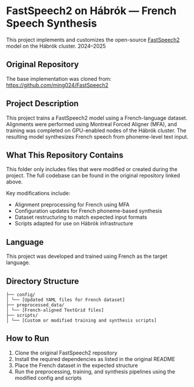 # FastSpeech2 on Hábrók — French Speech Synthesis

This project implements and customizes the open-source [FastSpeech2](https://github.com/ming024/FastSpeech2) model on the Hábrók cluster. 2024–2025

## Original Repository

The base implementation was cloned from:
https://github.com/ming024/FastSpeech2

## Project Description

This project trains a FastSpeech2 model using a French-language dataset. Alignments were performed using Montreal Forced Aligner (MFA), and training was completed on GPU-enabled nodes of the Hábrók cluster. The resulting model synthesizes French speech from phoneme-level text input.

## What This Repository Contains

This folder only includes files that were modified or created during the project. The full codebase can be found in the original repository linked above.

Key modifications include:

- Alignment preprocessing for French using MFA
- Configuration updates for French phoneme-based synthesis
- Dataset restructuring to match expected input formats
- Scripts adapted for use on Hábrók infrastructure

## Language

This project was developed and trained using French as the target language.

## Directory Structure 

```
├── config/
│ └── [Updated YAML files for French dataset]
├── preprocessed_data/
│ └── [French-aligned TextGrid files]
├── scripts/
│ └── [Custom or modified training and synthesis scripts]
```

## How to Run

1. Clone the original FastSpeech2 repository
2. Install the required dependencies as listed in the original README
3. Place the French dataset in the expected structure
4. Run the preprocessing, training, and synthesis pipelines using the modified config and scripts



